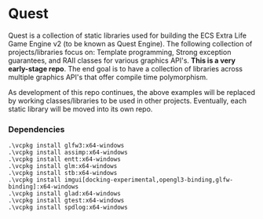 # Quest
Quest is a collection of static libraries used for building the ECS Extra Life Game Engine v2 (to be known as Quest Engine). The following collection of projects/libraries focus on: Template programming, Strong exception guarantees, and RAII classes for various graphics API's. **This is a very early-stage repo**. The end goal is to have a collection of libraries across multiple graphics API's that offer compile time polymorphism.

As development of this repo continues, the above examples will be replaced by working classes/libraries to be used in other projects.  Eventually, each static library will be moved into its own repo.

### Dependencies
```
.\vcpkg install glfw3:x64-windows
.\vcpkg install assimp:x64-windows
.\vcpkg install entt:x64-windows
.\vcpkg install glm:x64-windows
.\vcpkg install stb:x64-windows
.\vcpkg install imgui[docking-experimental,opengl3-binding,glfw-binding]:x64-windows
.\vcpkg install glad:x64-windows
.\vcpkg install gtest:x64-windows
.\vcpkg install spdlog:x64-windows
```
